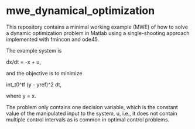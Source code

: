 # mwe_dynamical_optimization
This repository contains a minimal working example (MWE) of how to solve a dynamic optimization problem in Matlab using a single-shooting approach implemented with fmincon and ode45.

The example system is

dx/dt = -x + u,

and the objective is to minimize

int_t0^tf (y - yref)^2 dt,

where y = x.

The problem only contains one decision variable, which is the constant value of the manipulated input to the system, u, i.e., it does not contain multiple control intervals as is common in optimal control problems.
